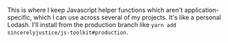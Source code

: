 This is where I keep Javascript helper functions which aren't application-specific, which I can use across several of my projects. It's like a personal Lodash. I'll install from the production branch like `yarn add sincerelyjustice/js-toolkit#production`.
